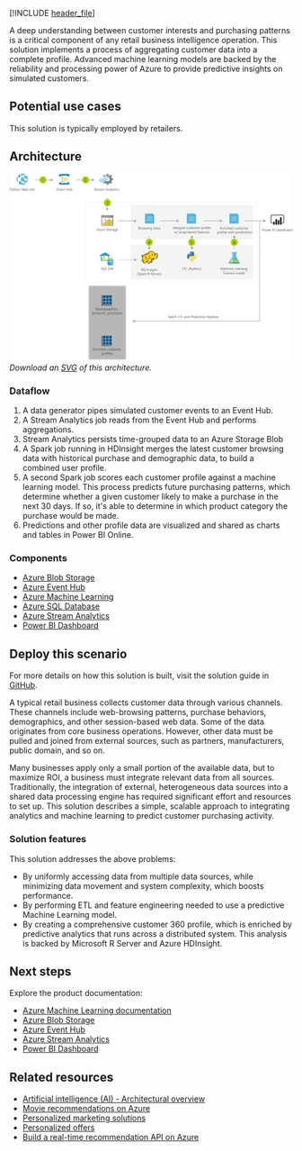 [!INCLUDE [header_file](../../../includes/sol-idea-header.md)]

A deep understanding between customer interests and purchasing patterns is a critical component of any retail business intelligence operation. This solution implements a process of aggregating customer data into a complete profile. Advanced machine learning models are backed by the reliability and processing power of Azure to provide predictive insights on simulated customers.

## Potential use cases

This solution is typically employed by retailers.

## Architecture

![Architecture diagram](../media/product-recommendations.png)
*Download an [SVG](../media/product-recommendations.svg) of this architecture.*

### Dataflow

1. A data generator pipes simulated customer events to an Event Hub.
1. A Stream Analytics job reads from the Event Hub and performs aggregations.
1. Stream Analytics persists time-grouped data to an Azure Storage Blob
1. A Spark job running in HDInsight merges the latest customer browsing data with historical purchase and demographic data, to build a combined user profile.
1. A second Spark job scores each customer profile against a machine learning model. This process predicts future purchasing patterns, which determine whether a given customer likely to make a purchase in the next 30 days. If so, it's able to determine in which product category the purchase would be made.
1. Predictions and other profile data are visualized and shared as charts and tables in Power BI Online.

### Components

* [Azure Blob Storage](/azure/storage/blobs)
* [Azure Event Hub](/azure/event-hubs)
* [Azure Machine Learning](https://azure.microsoft.com/en-us/services/machine-learning)
* [Azure SQL Database](https://azure.microsoft.com/services/sql-database)
* [Azure Stream Analytics](/azure/stream-analytics)
* [Power BI Dashboard](/power-bi/create-reports)

## Deploy this scenario

For more details on how this solution is built, visit the solution guide in [GitHub](https://github.com/Azure/cortana-intelligence-customer360).

A typical retail business collects customer data through various channels. These channels include web-browsing patterns, purchase behaviors, demographics, and other session-based web data. Some of the data originates from core business operations. However, other data must be pulled and joined from external sources, such as partners, manufacturers, public domain, and so on.

Many businesses apply only a small portion of the available data, but to maximize ROI, a business must integrate relevant data from all sources. Traditionally, the integration of external, heterogeneous data sources into a shared data processing engine has required significant effort and resources to set up. This solution describes a simple, scalable approach to integrating analytics and machine learning to predict customer purchasing activity.

### Solution features

This solution addresses the above problems:

* By uniformly accessing data from multiple data sources, while minimizing data movement and system complexity, which boosts performance.
* By performing ETL and feature engineering needed to use a predictive Machine Learning model.
* By creating a comprehensive customer 360 profile, which is enriched by predictive analytics that runs across a distributed system. This analysis is backed by Microsoft R Server and Azure HDInsight.

## Next steps

Explore the product documentation:

* [Azure Machine Learning documentation](/azure/machine-learning)
* [Azure Blob Storage](/azure/storage/blobs)
* [Azure Event Hub](/azure/event-hubs)
* [Azure Stream Analytics](/azure/stream-analytics)
* [Power BI Dashboard](/power-bi/create-reports)

## Related resources

* [Artificial intelligence (AI) - Architectural overview](../../data-guide/big-data/ai-overview.md)
* [Movie recommendations on Azure](../../example-scenario/ai/movie-recommendations-with-machine-learning.yml)
* [Personalized marketing solutions](./personalized-marketing.yml)
* [Personalized offers](./personalized-offers.yml)
* [Build a real-time recommendation API on Azure](../../reference-architectures/ai/real-time-recommendation.yml)
